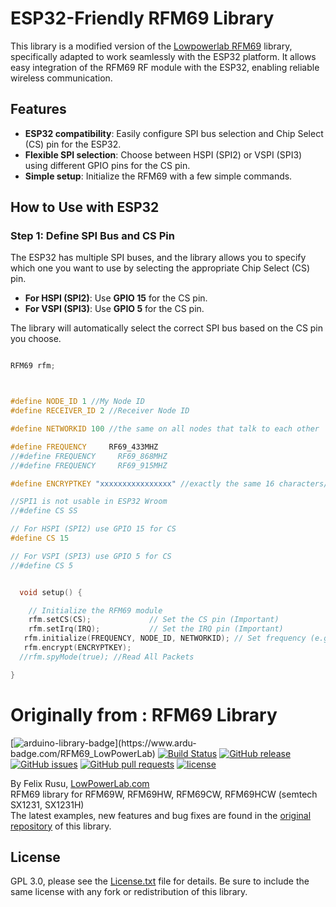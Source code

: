 # ESP32-Friendly RFM69 Library

This library is a modified version of the [Lowpowerlab RFM69](https://www.lowpowerlab.com/blog/2014/06/22/introducing-the-rfm69/) library, specifically adapted to work seamlessly with the ESP32 platform. It allows easy integration of the RFM69 RF module with the ESP32, enabling reliable wireless communication.

## Features

- **ESP32 compatibility**: Easily configure SPI bus selection and Chip Select (CS) pin for the ESP32.
- **Flexible SPI selection**: Choose between HSPI (SPI2) or VSPI (SPI3) using different GPIO pins for the CS pin.
- **Simple setup**: Initialize the RFM69 with a few simple commands.

## How to Use with ESP32

### Step 1: Define SPI Bus and CS Pin

The ESP32 has multiple SPI buses, and the library allows you to specify which one you want to use by selecting the appropriate Chip Select (CS) pin.

- **For HSPI (SPI2)**: Use **GPIO 15** for the CS pin.
- **For VSPI (SPI3)**: Use **GPIO 5** for the CS pin.

The library will automatically select the correct SPI bus based on the CS pin you choose.

```cpp

RFM69 rfm;



#define NODE_ID 1 //My Node ID
#define RECEIVER_ID 2 //Receiver Node ID

#define NETWORKID 100 //the same on all nodes that talk to each other

#define FREQUENCY     RF69_433MHZ
//#define FREQUENCY     RF69_868MHZ
//#define FREQUENCY     RF69_915MHZ

#define ENCRYPTKEY "xxxxxxxxxxxxxxxx" //exactly the same 16 characters/bytes on all nodes!

//SPI1 is not usable in ESP32 Wroom
//#define CS SS

// For HSPI (SPI2) use GPIO 15 for CS
#define CS 15

// For VSPI (SPI3) use GPIO 5 for CS
//#define CS 5


  void setup() {  

    // Initialize the RFM69 module
    rfm.setCS(CS);             // Set the CS pin (Important)
    rfm.setIrq(IRQ);           // Set the IRQ pin (Important)
   rfm.initialize(FREQUENCY, NODE_ID, NETWORKID); // Set frequency (e.g., 433 MHz), node ID, network ID
   rfm.encrypt(ENCRYPTKEY);
  //rfm.spyMode(true); //Read All Packets

}
```





# Originally from : RFM69 Library
[![arduino-library-badge](https://www.ardu-badge.com/badge/RFM69_LowPowerLab.svg?)](https://www.ardu-badge.com/RFM69_LowPowerLab)
[![Build Status](https://app.travis-ci.com/LowPowerLab/RFM69.svg)](https://app.travis-ci.com/LowPowerLab/RFM69)
[![GitHub release](https://img.shields.io/github/release/LowPowerLab/RFM69.svg)](https://github.com/LowPowerLab/RFM69)
[![GitHub issues](https://img.shields.io/github/issues/LowPowerLab/RFM69.svg)](https://github.com/LowPowerLab/RFM69/issues)
[![GitHub pull requests](https://img.shields.io/github/issues-pr/LowPowerLab/RFM69.svg)](https://github.com/LowPowerLab/RFM69/pulls)
[![license](https://img.shields.io/github/license/LowPowerLab/RFM69.svg)](https://github.com/LowPowerLab/RFM69/blob/master/LICENSE.txt)

By Felix Rusu, [LowPowerLab.com](http://LowPowerLab.com)
<br/>
RFM69 library for RFM69W, RFM69HW, RFM69CW, RFM69HCW (semtech SX1231, SX1231H)
<br/>
The latest examples, new features and bug fixes are found in the [original repository](https://github.com/LowPowerLab/RFM69) of this library.
  
## License
GPL 3.0, please see the [License.txt](https://github.com/LowPowerLab/RFM69/blob/master/License.txt) file for details. Be sure to include the same license with any fork or redistribution of this library.
